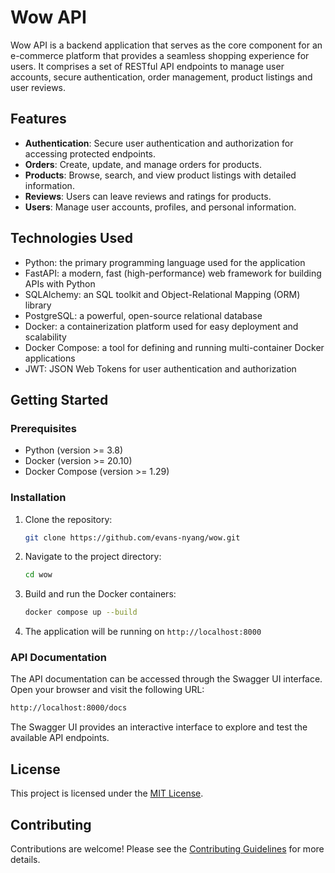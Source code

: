 # Wow API

Wow API is a backend application that serves as the core component for an e-commerce platform that provides a seamless shopping experience for users. It comprises a set of RESTful API endpoints to manage user accounts, secure authentication, order management, product listings and user reviews.

## Features

- **Authentication**: Secure user authentication and authorization for accessing protected endpoints.
- **Orders**: Create, update, and manage orders for products.
- **Products**: Browse, search, and view product listings with detailed information.
- **Reviews**: Users can leave reviews and ratings for products.
- **Users**: Manage user accounts, profiles, and personal information.

## Technologies Used

- Python: the primary programming language used for the application
- FastAPI: a modern, fast (high-performance) web framework for building APIs with Python
- SQLAlchemy: an SQL toolkit and Object-Relational Mapping (ORM) library
- PostgreSQL: a powerful, open-source relational database
- Docker: a containerization platform used for easy deployment and scalability
- Docker Compose: a tool for defining and running multi-container Docker applications
- JWT: JSON Web Tokens for user authentication and authorization

## Getting Started

### Prerequisites

- Python (version >= 3.8)
- Docker (version >= 20.10)
- Docker Compose (version >= 1.29)

### Installation

1. Clone the repository:

   ```bash
   git clone https://github.com/evans-nyang/wow.git
    ```

2. Navigate to the project directory:

   ```bash
   cd wow
   ```

3. Build and run the Docker containers:

   ```bash
   docker compose up --build
   ```

4. The application will be running on `http://localhost:8000`

### API Documentation

The API documentation can be accessed through the Swagger UI interface. Open your browser and visit the following URL:

  ```bash
  http://localhost:8000/docs
  ```

The Swagger UI provides an interactive interface to explore and test the available API endpoints.

## License

This project is licensed under the [MIT License](LICENSE).

## Contributing

Contributions are welcome! Please see the [Contributing Guidelines](CONTRIBUTING.md) for more details.
